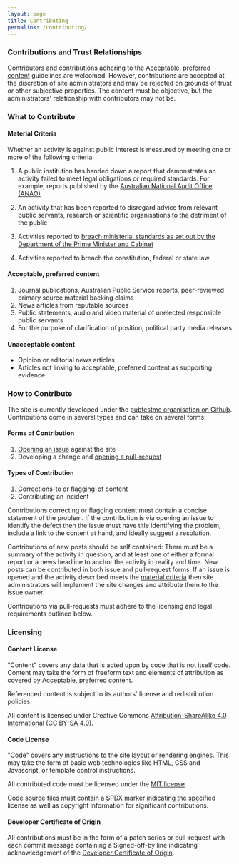 ```yaml
---
layout: page
title: Contributing
permalink: /contributing/
---
```

### Contributions and Trust Relationships

Contributors and contributions adhering to the [Acceptable, preferred
content](#markdown-acceptable-preferred-content) guidelines are welcomed.
However, contributions are accepted at the discretion of site administrators
and may be rejected on grounds of trust or other subjective properties. The
content must be objective, but the administrators' relationship with
contributors may not be.

### What to Contribute
#### Material Criteria

Whether an activity is against public interest is measured by meeting one or
more of the following criteria:

1. A public institution has handed down a report that demonstrates an
activity failed to meet legal obligations or required standards. For example,
reports published by the [Australian National Audit Office (ANAO)][anao]

2. An activity that has been reported to disregard advice from relevant public
servants, research or scientific organisations to the detriment of the public

3. Activities reported to [breach ministerial standards as set out by the Department of
the Prime Minister and Cabinet][pmc-ministerial-standards]

4. Activities reported to breach the constitution, federal or state law.

[anao]: https://www.anao.gov.au/
[pmc-ministerial-standards]: https://www.pmc.gov.au/resource-centre/government/statement-ministerial-standards

#### Acceptable, preferred content

1. Journal publications, Australian Public Service reports, peer-reviewed
primary source material backing claims
2. News articles from reputable sources
3. Public statements, audio and video material of unelected responsible public servants
4. For the purpose of clarification of position, political party media releases

#### Unacceptable content

* Opinion or editorial news articles
* Articles not linking to acceptable, preferred content as supporting evidence

### How to Contribute

The site is currently developed under the [pubtestme organisation on
Github](pubtestme-repo). Contributions come in several types and can take on
several forms:

#### Forms of Contribution

1. [Opening an issue][pubtestme-new-issue] against the site
2. Developing a change and [opening a pull-request][pubtestme-new-pull-req]

[pubtestme-new-issue]: https://github.com/pubtestme/pubtestme.github.io/issues/new
[pubtestme-new-pull-req]: https://github.com/pubtestme/pubtestme.github.io/compare

#### Types of Contribution

1. Corrections-to or flagging-of content
2. Contributing an incident

Contributions correcting or flagging content must contain a concise statement
of the problem. If the contribution is via opening an issue to identify the
defect then the issue must have title identifying the problem, include a link
to the content at hand, and ideally suggest a resolution.

Contributions of new posts should be self contained: There must be a summary of
the activity in question, and at least one of either a formal report or a news
headline to anchor the activity in reality and time. New posts can be
contributed in both issue and pull-request forms. If an issue is opened and the
activity described meets the [material criteria](#material-criteria) then site
administrators will implement the site changes and attribute them to the issue
owner.

Contributions via pull-requests must adhere to the licensing and legal
requirements outlined below.

[pubtestme-repo]: https://github.com/pubtestme/pubtestme.github.io/

### Licensing
#### Content License

"Content" covers any data that is acted upon by code that is not itself code.
Content may take the form of freeform text and elements of attribution as
covered by [Acceptable, preferred
content](#acceptable-preferred-content).

Referenced content is subject to its authors' license and redistribution
policies.

All content is licensed under Creative Commons [Attribution-ShareAlike 4.0
International (CC BY-SA 4.0)](/LICENSE.CC-BY-SA-4.0.txt).

#### Code License

"Code" covers any instructions to the site layout or rendering engines. This
may take the form of basic web technologies like HTML, CSS and Javascript, or
template control instructions.

All contributed code must be licensed under the [MIT
license](/LICENSE.MIT.txt).

Code source files must contain a SPDX marker indicating the specified license
as well as copyright information for significant contributions.

#### Developer Certificate of Origin

All contributions must be in the form of a patch series or pull-request with
each commit message containing a Signed-off-by line indicating acknowledgement
of the [Developer Certificate of Origin](https://developercertificate.org/).

